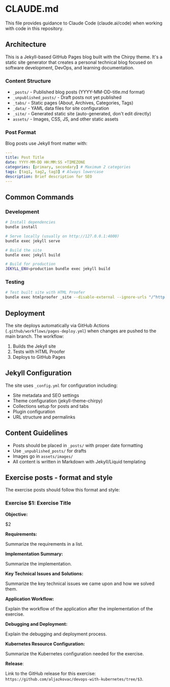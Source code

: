 # CLAUDE.md

This file provides guidance to Claude Code (claude.ai/code) when working with code in this repository.

## Architecture

This is a Jekyll-based GitHub Pages blog built with the Chirpy theme. It's a static site generator that creates a personal technical blog focused on software development, DevOps, and learning documentation.

### Content Structure

- `_posts/` - Published blog posts (YYYY-MM-DD-title.md format)
- `_unpublished_posts/` - Draft posts not yet published
- `_tabs/` - Static pages (About, Archives, Categories, Tags)
- `_data/` - YAML data files for site configuration
- `_site/` - Generated static site (auto-generated, don't edit directly)
- `assets/` - Images, CSS, JS, and other static assets

### Post Format

Blog posts use Jekyll front matter with:

```yaml
---
title: Post Title
date: YYYY-MM-DD HH:MM:SS +TIMEZONE
categories: [primary, secondary] # Maximum 2 categories
tags: [tag1, tag2, tag3] # Always lowercase
description: Brief description for SEO
---
```

## Common Commands

### Development

```bash
# Install dependencies
bundle install

# Serve locally (usually on http://127.0.0.1:4000)
bundle exec jekyll serve

# Build the site
bundle exec jekyll build

# Build for production
JEKYLL_ENV=production bundle exec jekyll build
```

### Testing

```bash
# Test built site with HTML Proofer
bundle exec htmlproofer _site --disable-external --ignore-urls "/^http:\/\/127.0.0.1/,/^http:\/\/0.0.0.0/,/^http:\/\/localhost/"
```

## Deployment

The site deploys automatically via GitHub Actions (`.github/workflows/pages-deploy.yml`) when changes are pushed to the main branch. The workflow:

1. Builds the Jekyll site
2. Tests with HTML Proofer
3. Deploys to GitHub Pages

## Jekyll Configuration

The site uses `_config.yml` for configuration including:

- Site metadata and SEO settings
- Theme configuration (jekyll-theme-chirpy)
- Collections setup for posts and tabs
- Plugin configuration
- URL structure and permalinks

## Content Guidelines

- Posts should be placed in `_posts/` with proper date formatting
- Use `_unpublished_posts/` for drafts
- Images go in `assets/images/`
- All content is written in Markdown with Jekyll/Liquid templating

## Exercise posts - format and style

The exercise posts should follow this format and style:

### Exercise $1: Exercise Title

**Objective:**

$2

**Requirements:**

Summarize the requirements in a list.

**Implementation Summary:**

Summarize the implementation.

**Key Technical Issues and Solutions:**

Summarize the key technical issues we came upon and how we solved them.

**Application Workflow:**

Explain the workflow of the application after the implementation of the exercise.

**Debugging and Deployment:**

Explain the debugging and deployment process.

**Kubernetes Resource Configuration:**

Summarize the Kubernetes configuration needed for the exercise.

**Release**:

Link to the GitHub release for this exercise: `https://github.com/aljazkovac/devops-with-kubernetes/tree/$3`.
